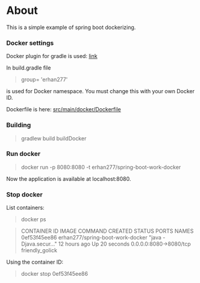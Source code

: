 # About
This is a simple example of spring boot dockerizing.

### Docker settings

Docker plugin for gradle is used: [link](https://github.com/Transmode/gradle-docker)

In build.gradle file

> group= 'erhan277'

is used for Docker namespace. You must change this with your own Docker ID.

Dockerfile is here: [src/main/docker/Dockerfile](src/main/docker/Dockerfile)



### Building
> gradlew build buildDocker

### Run docker
> docker run -p 8080:8080 -t erhan277/spring-boot-work-docker

Now the application is available at localhost:8080.

### Stop docker

List containers:
> docker ps

> CONTAINER ID        IMAGE                              COMMAND                  CREATED             STATUS              PORTS                    NAMES
> 0ef53f45ee86        erhan277/spring-boot-work-docker   "java -Djava.secur..."   12 hours ago        Up 20 seconds       0.0.0.0:8080->8080/tcp   friendly_golick

Using the container ID:
> docker stop 0ef53f45ee86




